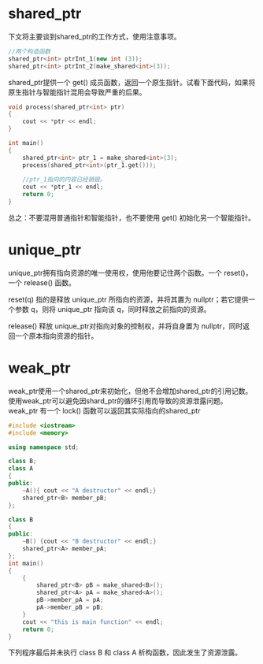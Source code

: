 # shared_ptr

下文将主要谈到shared_ptr的工作方式，使用注意事项。

```c++
//两个构造函数
shared_ptr<int> ptrInt_1(new int (3));
shared_ptr<int> ptrInt_2(make_shared<int>(3));
```

shared_ptr提供一个 get() 成员函数，返回一个原生指针。试看下面代码，如果将原生指针与智能指针混用会导致严重的后果。

```c++
void process(shared_ptr<int> ptr)
{
    cout << *ptr << endl;
}

int main()
{
    shared_ptr<int> ptr_1 = make_shared<int>(3);
    process(shared_ptr<int>(ptr_1.get()));
    
    //ptr_1指向的内容已经销毁。
    cout << *ptr_1 << endl;
    return 0;
}
```

总之：不要混用普通指针和智能指针，也不要使用 get() 初始化另一个智能指针。



# unique_ptr

unique_ptr拥有指向资源的唯一使用权，使用他要记住两个函数。一个 reset()，一个 release() 函数。

reset(q) 指的是释放 unique_ptr 所指向的资源，并将其置为 nullptr；若它提供一个参数 q，则将 unique_ptr 指向该 q，同时释放之前指向的资源。

release() 释放 unique_ptr对指向对象的控制权，并将自身置为 nullptr，同时返回一个原本指向资源的指针。



# weak_ptr

weak_ptr使用一个shared_ptr来初始化，但他不会增加shared_ptr的引用记数。使用weak_ptr可以避免因shard_ptr的循环引用而导致的资源泄露问题。weak_ptr 有一个 lock() 函数可以返回其实际指向的shared_ptr

```c++
#include <iostream>
#include <memory>

using namespace std;

class B;
class A
{
public:
    ~A(){ cout << "A destructor" << endl;}
    shared_ptr<B> member_pB;
};

class B
{
public:
    ~B() {cout << "B destructor" << endl;}
    shared_ptr<A> member_pA;
};
int main()
{
    {
        shared_ptr<B> pB = make_shared<B>();
        shared_ptr<A> pA = make_shared<A>();
        pB->member_pA = pA;
        pA->member_pB = pB;
    }
    cout << "this is main function" << endl;
    return 0;
}
```

下列程序最后并未执行 class B 和 class A 析构函数，因此发生了资源泄露。



